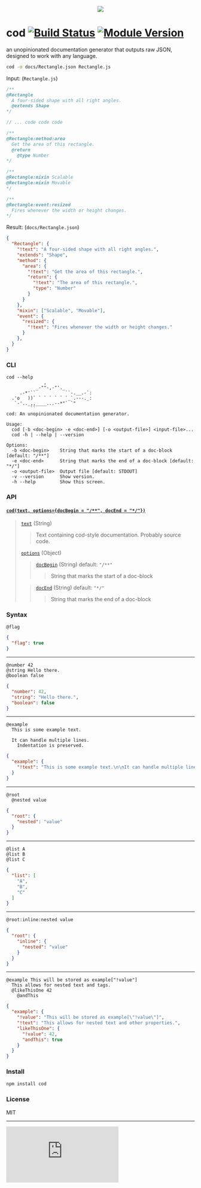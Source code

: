<p align="center">
  <img src="http://i.imgur.com/Owgsb3R.jpg"/>
</p>

# cod [![Build Status](https://drone.io/github.com/namuol/cod/status.png)](https://drone.io/github.com/namuol/cod/latest) [![Module Version](http://img.shields.io/npm/v/cod.svg?style=flat)](https://www.npmjs.org/package/cod)

an unopinionated documentation generator that outputs raw JSON, designed to work with any language.

```bash
cod -o docs/Rectangle.json Rectangle.js
```

Input: (`Rectangle.js`)

```js
/**
@Rectangle
  A four-sided shape with all right angles.
  @extends Shape
*/

// ... code code code

/**
@Rectangle:method:area
  Get the area of this rectangle.
  @return
    @type Number
*/

/**
@Rectangle:mixin Scalable
@Rectangle:mixin Movable
*/

/**
@Rectangle:event:resized
  Fires whenever the width or height changes.
*/
```

Result: (`docs/Rectangle.json`)

```json
{
  "Rectangle": {
    "!text": "A four-sided shape with all right angles.",
    "extends": "Shape",
    "method": {
      "area": {
        "!text": "Get the area of this rectangle.",
        "return": {
          "!text": "The area of this rectangle.",
          "type": "Number"
        }
      }
    },
    "mixin": ["Scalable", "Movable"],
    "event": {
      "resized": {
        "!text": "Fires whenever the width or height changes."
      }
    },
  }
}
```

### CLI

```
cod --help
              ,
           _-""-,-"'._         
     .-*'``           ``-.__.-`:
  .'o   ))` ` ` ` ` ` `_`.---._:
   `-'.._,,____...--*"` `"     
         ``
cod: An unopinionated documentation generator.

Usage:
  cod [-b <doc-begin> -e <doc-end>] [-o <output-file>] <input-file>...
  cod -h | --help | --version

Options:
  -b <doc-begin>    String that marks the start of a doc-block [default: "/**"]
  -e <doc-end>      String that marks the end of a doc-block [default: "*/"]
  -o <output-file>  Output file [default: STDOUT]
  -v --version      Show version.
  -h --help         Show this screen.
```

### API

<a name='api_cod'></a>
#### [`cod(text, options={docBegin = "/**", docEnd = "*/"})`](#api_cod)

> <a name='api_cod_text'></a>
> [`text`](#api_cod_text) (String)
> > Text containing cod-style documentation. Probably source code.
>
> <a name='api_cod_options'></a>
> [`options`](#api_cod_options) (Object)
> > <a name='api_cod_options_docBegin'></a>
> > [`docBegin`](#api_cod_options_docBegin) (String) default: `"/**"`
> > > String that marks the start of a doc-block
>
> > <a name='api_cod_options_docEnd'></a>
> > [`docEnd`](#api_cod_options_docEnd) (String) default: `"*/"`
> > > String that marks the end of a doc-block

### Syntax

```
@flag
```

```json
{
  "flag": true
}
```

----

```
@number 42
@string Hello there.
@boolean false
```

```json
{
  "number": 42,
  "string": "Hello there.",
  "boolean": false
}
```

----

```
@example
  This is some example text.

  It can handle multiple lines.
    Indentation is preserved.
```

```json
{
  "example": {
    "!text": "This is some example text.\n\nIt can handle multiple lines.\n  Indentation is preserved."
  }
}
```

----

```
@root
  @nested value
```

```json
{
  "root": {
    "nested": "value"
  }
}
```

----

```
@list A
@list B
@list C
```

```json
{
  "list": [
    "A",
    "B",
    "C"
  ]
}
```

----

```
@root:inline:nested value
```

```json
{
  "root": {
    "inline": {
      "nested": "value"
    }
  }
}
```

----

```
@example This will be stored as example["!value"]
  This allows for nested text and tags.
  @likeThisOne 42
    @andThis
```

```json
{
  "example": {
    "!value": "This will be stored as example[\"!value\"]",
    "!text": "This allows for nested text and other properties.",
    "likeThisOne": {
      "!value": 42,
      "andThis": true
    }
  }
}
```

### Install

```bash
npm install cod
```

### License

MIT

---

[![Analytics](https://ga-beacon.appspot.com/UA-33247419-2/cod/README.md)](https://github.com/igrigorik/ga-beacon)
